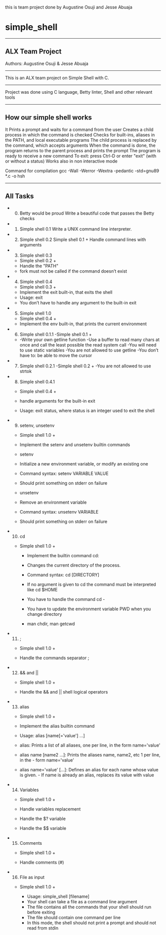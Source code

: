 this is team project done by Augustine Osuji and Jesse Abuaja

# simple_shell

---

## ALX Team Project

Authors: Augustine Osuji & Jesse Abuaja

---

This is an ALX team project on Simple Shell with C.

---

Project was done using C language, Betty linter, Shell and other relevant tools

---

## How our simple shell works

It Prints a prompt and waits for a command from the user
Creates a child process in which the command is checked
Checks for built-ins, aliases in the PATH, and local executable programs
The child process is replaced by the command, which accepts arguments
When the command is done, the program returns to the parent process and prints the prompt
The program is ready to receive a new command
To exit: press Ctrl-D or enter "exit" (with or without a status)
Works also in non interactive mode

Command for compilation
gcc -Wall -Werror -Wextra -pedantic -std=gnu89 \*.c -o hsh

---

## All Tasks

- 0. Betty would be proud
     Write a beautiful code that passes the Betty checks

- 1. Simple shell 0.1
     Write a UNIX command line interpreter.

- 2. Simple shell 0.2
     Simple shell 0.1 + Handle command lines with arguments

- 3. Simple shell 0.3

  - Simple shell 0.2 +
  - Handle the "PATH"
  - fork must not be called if the command doesn’t exist

- 4. Simple shell 0.4

  - Simple shell 0.3 +
  - Implement the exit built-in, that exits the shell
  - Usage: exit
  - You don’t have to handle any argument to the built-in exit

- 5. Simple shell 1.0

  - Simple shell 0.4 +
  - Implement the env built-in, that prints the current environment

- 6. Simple shell 0.1.1
     -Simple shell 0.1 +

  - -Write your own getline function
    -Use a buffer to read many chars at once and call the least possible the read system call
    -You will need to use static variables
    -You are not allowed to use getline
    -You don’t have to: be able to move the cursor

- 7. Simple shell 0.2.1
     -Simple shell 0.2 +
     -You are not allowed to use strtok

- 8. Simple shell 0.4.1

  - Simple shell 0.4 +

  - handle arguments for the built-in exit
  - Usage: exit status, where status is an integer used to exit the shell

- 9. setenv, unsetenv

  - Simple shell 1.0 +

  - Implement the setenv and unsetenv builtin commands

  - setenv
  - Initialize a new environment variable, or modify an existing one
  - Command syntax: setenv VARIABLE VALUE
  - Should print something on stderr on failure
  - unsetenv
  - Remove an environment variable
  - Command syntax: unsetenv VARIABLE
  - Should print something on stderr on failure

- 10. cd

  - Simple shell 1.0 +

    - Implement the builtin command cd:

    - Changes the current directory of the process.
    - Command syntax: cd [DIRECTORY]
    - If no argument is given to cd the command must be interpreted like cd $HOME
    - You have to handle the command cd -
    - You have to update the environment variable PWD when you change directory
    - man chdir, man getcwd

- 11. ;

  - Simple shell 1.0 +

  - Handle the commands separator ;

- 12. && and ||

  - Simple shell 1.0 +

  - Handle the && and || shell logical operators

- 13. alias

  - Simple shell 1.0 +

  - Implement the alias builtin command
  - Usage: alias [name[='value'] ...]
  - alias: Prints a list of all aliases, one per line, in the form name='value'
  - alias name [name2 ...]: Prints the aliases name, name2, etc 1 per line, in the - form name='value'
  - alias name='value' [...]: Defines an alias for each name whose value is given. - If name is already an alias, replaces its value with value

- 14. Variables

  - Simple shell 1.0 +

  - Handle variables replacement
  - Handle the $? variable
  - Handle the $$ variable

- 15. Comments

  - Simple shell 1.0 +

  - Handle comments (#)

- 16. File as input

  - Simple shell 1.0 +

    - Usage: simple_shell [filename]
    - Your shell can take a file as a command line argument
    - The file contains all the commands that your shell should run before exiting
    - The file should contain one command per line
    - In this mode, the shell should not print a prompt and should not read from stdin
